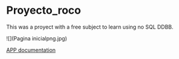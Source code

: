 # Proyecto_roco


This was a proyect with a free subject to learn using no SQL DDBB.

![](Pagina inicialpng.jpg)


[APP documentation](./Manual%20Creador%20de%20vias.pdf)



